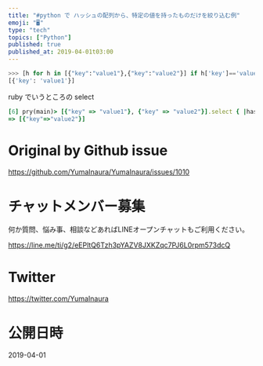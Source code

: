 ```yaml
---
title: "#python で ハッシュの配列から、特定の値を持ったものだけを絞り込む例"
emoji: "🖥"
type: "tech"
topics: ["Python"]
published: true
published_at: 2019-04-01t03:00
---
```



```py
>>> [h for h in [{"key":"value1"},{"key":"value2"}] if h['key']=='value1' ]
[{'key': 'value1'}]
```

ruby でいうところの select

```rb
[6] pry(main)> [{"key" => "value1"}, {"key" => "value2"}].select { |hash| hash['key'] == 'value2' }
=> [{"key"=>"value2"}]
```

# Original by Github issue

https://github.com/YumaInaura/YumaInaura/issues/1010








<!-- Update From Qiita API -->

# チャットメンバー募集


何か質問、悩み事、相談などあればLINEオープンチャットもご利用ください。

https://line.me/ti/g2/eEPltQ6Tzh3pYAZV8JXKZqc7PJ6L0rpm573dcQ





# Twitter


https://twitter.com/YumaInaura


<!-- Update From Qiita API -->



# 公開日時

2019-04-01
